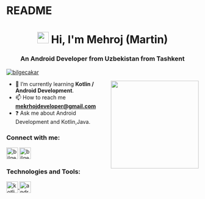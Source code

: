 # README
<h1 align="center"><img src="https://user-images.githubusercontent.com/113560218/230295780-c4bdc30e-9a13-4ead-a434-ea741ab88624.gif" width="30" /> Hi, I'm Mehroj (Martin)</h1>
<h3 align="center">An Android Developer from Uzbekistan from Tashkent</h3>



<p align="left"> <a href="https://github.com/ryo-ma/github-profile-trophy"><img src="https://github-profile-trophy.vercel.app/?username=davurov&theme=discord" alt="bilgecakar" /></a> </p/p/p/p/p>
 
 <img align='right' src="https://user-images.githubusercontent.com/113560218/230295129-d32dee80-c26d-4104-9033-a190747498ed.gif" width="230"> </p>


- 🌱 I’m currently learning <strong>Kotlin / Android Development</strong>.
- 📫 How to reach me  **mekrhojdeveloper@gmail.com**
- ❓ Ask me about Android Development and Kotlin,Java.




<h3 align="left">Connect with me:</h3>
<p style="text-align:left">
<a href="https://uz.linkedin.com/in/mehroj-aloviddinov-4a6804263" target="blank"><img align="center" src="https://user-images.githubusercontent.com/113560218/230282301-e8fd26cf-fa07-4102-bc2f-1416199abe4b.png" alt="bilgecakar" height="30" width="30" /></a>
<a href="https://t.me/Martiness_03" target="blank"><img align="center" src="https://user-images.githubusercontent.com/113560218/230284629-49cc334a-271c-429b-80fe-d4c963216c59.jpeg" alt="bilgecakar" height="30" width="30" /></a>
</p>

<h3 align="left">Technologies and Tools:</h3>
<p align="left">
  <!-- Kotlin -->
  <a href="https://kotlinlang.org/" target="_blank">
    <img align="center" src="https://upload.wikimedia.org/wikipedia/commons/7/74/Kotlin_Icon.png" alt="kotlin" height="30" width="30"/>
  </a>

  <!-- Android -->
  <a href="https://developer.android.com/" target="_blank">
    <img align="center" src="https://cdn-icons-png.flaticon.com/512/888/888839.png" alt="android" height="30" width="30"/>
  </a>


<!---
Mehroj01/Mehroj01 is a ✨ special ✨ repository because its `README.md` (this file) appears on your GitHub profile.
You can click the Preview link to take a look at your changes.<img width="306" alt="Screenshot 2023-03-30 at 01 17 34" 

--->
